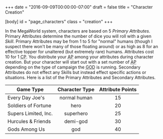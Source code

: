 +++
date = "2016-09-09T00:00:00-07:00"
draft = false
title = "Character Creation"

[body]
  id = "page_characters"
  class = "creation"
+++

In the MegaWorld system, characters are based on 5 _Primary Attributes_. Primary Attributes determine the number of dice you will roll with a given _Skill_. Primary Attributes may be from 1 to 5 for "normal" humans (though I suspect there won't be many of those floating around) or as high as 8 for an effective topper for unaltered (but extremely rare) humans. Attributes cost 10 for 1 <abbr title="Character Points">CP</abbr>. You distribute your <abbr title="Attribute Points">AP</abbr> among your attributes during character creation. But your character will start out with a set number of <abbr title="Attribute Points">AP</abbr> depending on the type of campaign the <acronym title="Game Operations Director">GOD</acronym> is running. Secondary Attributes do not effect any Skills but instead effect specific actions or situations. Here is a list of the Primary Attributes and Secondary Attributes.

| Game Type            | Character Type | Attribute Points |
| ---------            | :------------: | :--------------: |
| Every Day Joe's      | normal human   | 15               |
| Soldiers of Fortune  | hero           | 20               |
| Supers Limited, Inc. | superhero      | 25               |
| Hurcules & Friends   | demi-god       | 30               |
| Gods Among Us        | god            | 40               |

